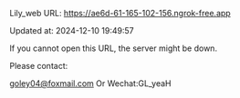Lily_web URL: https://ae6d-61-165-102-156.ngrok-free.app

Updated at: 2024-12-10 19:49:57

If you cannot open this URL, the server might be down.

Please contact: 

goley04@foxmail.com Or Wechat:GL_yeaH